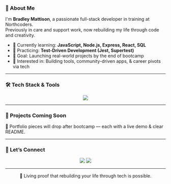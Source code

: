 ### 🧠 About Me
I'm **Bradley Mattison**, a passionate full-stack developer in training at Northcoders.  
Previously in care and support work, now rebuilding my life through code and creativity.

- 🌱 Currently learning: **JavaScript, Node.js, Express, React, SQL**
- 🧪 Practicing: **Test-Driven Development (Jest, Supertest)**
- 🎯 Goal: Launching real-world projects by the end of bootcamp
- 🧩 Interested in: Building tools, community-driven apps, & career pivots via tech

---

### 🛠 Tech Stack & Tools
<p align="center">
  <img src="https://skillicons.dev/icons?i=js,nodejs,react,html,css,express,postgres,git,github,vscode" />
</p>

---

### 🚧 Projects Coming Soon
🔨 Portfolio pieces will drop after bootcamp — each with a live demo & clear README.

---

### 🤝 Let’s Connect
<p align="center">
  <a href="https://www.linkedin.com/in/brad-m2k" target="_blank"><img src="https://img.shields.io/badge/LinkedIn-0A66C2?style=for-the-badge&logo=linkedin&logoColor=white" /></a>
  <a href="mailto:your-bradleymattison2000@gmail.com"><img src="https://img.shields.io/badge/Email-D14836?style=for-the-badge&logo=gmail&logoColor=white" /></a>
</p>

---

<!-- Footer tagline -->
<p align="center">🚀 Living proof that rebuilding your life through tech is possible.</p>
